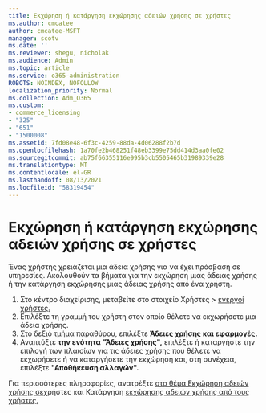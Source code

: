 ```yaml
---
title: Εκχώρηση ή κατάργηση εκχώρησης αδειών χρήσης σε χρήστες
ms.author: cmcatee
author: cmcatee-MSFT
manager: scotv
ms.date: ''
ms.reviewer: shegu, nicholak
ms.audience: Admin
ms.topic: article
ms.service: o365-administration
ROBOTS: NOINDEX, NOFOLLOW
localization_priority: Normal
ms.collection: Adm_O365
ms.custom:
- commerce_licensing
- "325"
- "651"
- "1500008"
ms.assetid: 7fd08e48-6f3c-4259-88da-4d06288f2b7d
ms.openlocfilehash: 1a70fe2b468251f48eb3399e75dd414d3aa0fe02
ms.sourcegitcommit: ab75f66355116e995b3cb5505465b31989339e28
ms.translationtype: MT
ms.contentlocale: el-GR
ms.lasthandoff: 08/13/2021
ms.locfileid: "58319454"
---
```

# <a name="assign-or-unassign-licenses-to-users"></a>Εκχώρηση ή κατάργηση εκχώρησης αδειών χρήσης σε χρήστες

Ένας χρήστης χρειάζεται μια άδεια χρήσης για να έχει πρόσβαση σε υπηρεσίες. Ακολουθούν τα βήματα για την εκχώρηση μιας άδειας χρήσης ή την κατάργηση εκχώρησης μιας άδειας χρήσης από ένα χρήστη.
  
1. Στο κέντρο διαχείρισης,  μεταβείτε στο στοιχείο Χρήστες \> [ενεργοί χρήστες.](https://go.microsoft.com/fwlink/p/?linkid=834822)
2. Επιλέξτε τη γραμμή του χρήστη στον οποίο θέλετε να εκχωρήσετε μια άδεια χρήσης.
3. Στο δεξιό τμήμα παραθύρου, επιλέξτε **Άδειες χρήσης και εφαρμογές.**
4. Αναπτύξτε **την ενότητα "Άδειες χρήσης",** επιλέξτε ή καταργήστε την επιλογή των πλαισίων για τις άδειες χρήσης που θέλετε να εκχωρήσετε ή να καταργήσετε την εκχώρηση και, στη συνέχεια, επιλέξτε **"Αποθήκευση αλλαγών".**

Για περισσότερες πληροφορίες, ανατρέξτε [στο θέμα Εκχώρηση αδειών χρήσης σε](https://docs.microsoft.com/microsoft-365/admin/manage/assign-licenses-to-users)χρήστες και Κατάργηση [εκχώρησης αδειών χρήσης από τους χρήστες.](https://docs.microsoft.com/microsoft-365/admin/manage/remove-licenses-from-users)